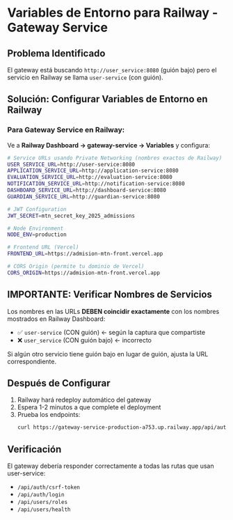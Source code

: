 # Variables de Entorno para Railway - Gateway Service

## Problema Identificado

El gateway está buscando `http://user_service:8080` (guión bajo) pero el servicio en Railway se llama `user-service` (con guión).

## Solución: Configurar Variables de Entorno en Railway

### Para Gateway Service en Railway:

Ve a **Railway Dashboard → gateway-service → Variables** y configura:

```bash
# Service URLs usando Private Networking (nombres exactos de Railway)
USER_SERVICE_URL=http://user-service:8080
APPLICATION_SERVICE_URL=http://application-service:8080
EVALUATION_SERVICE_URL=http://evaluation-service:8080
NOTIFICATION_SERVICE_URL=http://notification-service:8080
DASHBOARD_SERVICE_URL=http://dashboard-service:8080
GUARDIAN_SERVICE_URL=http://guardian-service:8080

# JWT Configuration
JWT_SECRET=mtn_secret_key_2025_admissions

# Node Environment
NODE_ENV=production

# Frontend URL (Vercel)
FRONTEND_URL=https://admision-mtn-front.vercel.app

# CORS Origin (permite tu dominio de Vercel)
CORS_ORIGIN=https://admision-mtn-front.vercel.app
```

## IMPORTANTE: Verificar Nombres de Servicios

Los nombres en las URLs **DEBEN coincidir exactamente** con los nombres mostrados en Railway Dashboard:

- ✅ `user-service` (CON guión) ← según la captura que compartiste
- ❌ `user_service` (CON guión bajo) ← incorrecto

Si algún otro servicio tiene guión bajo en lugar de guión, ajusta la URL correspondiente.

## Después de Configurar

1. Railway hará redeploy automático del gateway
2. Espera 1-2 minutos a que complete el deployment
3. Prueba los endpoints:
   ```bash
   curl https://gateway-service-production-a753.up.railway.app/api/auth/csrf-token
   ```

## Verificación

El gateway debería responder correctamente a todas las rutas que usan user-service:
- `/api/auth/csrf-token`
- `/api/auth/login`
- `/api/users/roles`
- `/api/users/health`
